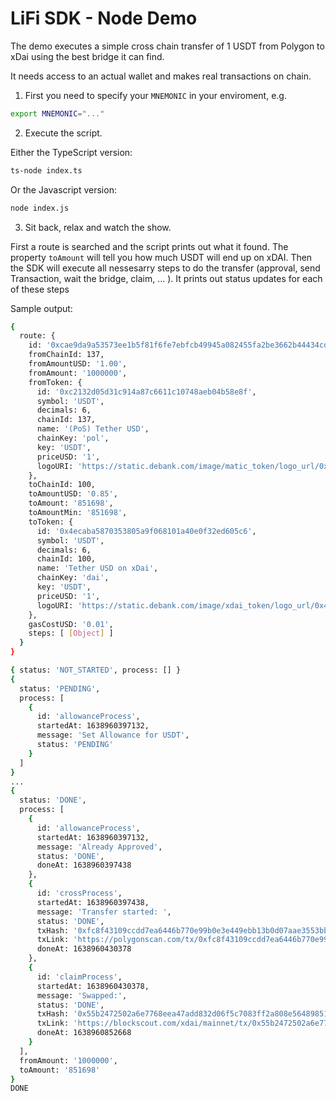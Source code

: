 # LiFi SDK - Node Demo

The demo executes a simple cross chain transfer of 1 USDT from Polygon to xDai using the best bridge it can find.

It needs access to an actual wallet and makes real transactions on chain.

1. First you need to specify your `MNEMONIC` in your enviroment, e.g.
```bash
export MNEMONIC="..."
```

2. Execute the script.

Either the TypeScript version:
```bash
ts-node index.ts
```
Or the Javascript version:
```bash
node index.js
```

3. Sit back, relax and watch the show.

First a route is searched and the script prints out what it found. The property `toAmount` will tell you how much USDT will end up on xDAI.
 Then the SDK will execute all nessesarry steps to do the transfer (approval, send Transaction, wait the bridge, claim, ... ). It prints out status updates for each of these steps
 
Sample output:
```bash
{
  route: {
    id: '0xcae9da9a53573ee1b5f81f6fe7ebfcb49945a082455fa2be3662b44434cd156b',
    fromChainId: 137,
    fromAmountUSD: '1.00',
    fromAmount: '1000000',
    fromToken: {
      id: '0xc2132d05d31c914a87c6611c10748aeb04b58e8f',
      symbol: 'USDT',
      decimals: 6,
      chainId: 137,
      name: '(PoS) Tether USD',
      chainKey: 'pol',
      key: 'USDT',
      priceUSD: '1',
      logoURI: 'https://static.debank.com/image/matic_token/logo_url/0xc2132d05d31c914a87c6611c10748aeb04b58e8f/66eadee7b7bb16b75e02b570ab8d5c01.png'
    },
    toChainId: 100,
    toAmountUSD: '0.85',
    toAmount: '851698',
    toAmountMin: '851698',
    toToken: {
      id: '0x4ecaba5870353805a9f068101a40e0f32ed605c6',
      symbol: 'USDT',
      decimals: 6,
      chainId: 100,
      name: 'Tether USD on xDai',
      chainKey: 'dai',
      key: 'USDT',
      priceUSD: '1',
      logoURI: 'https://static.debank.com/image/xdai_token/logo_url/0x4ecaba5870353805a9f068101a40e0f32ed605c6/66eadee7b7bb16b75e02b570ab8d5c01.png'
    },
    gasCostUSD: '0.01',
    steps: [ [Object] ]
  }
}

{ status: 'NOT_STARTED', process: [] }
{
  status: 'PENDING',
  process: [
    {
      id: 'allowanceProcess',
      startedAt: 1638960397132,
      message: 'Set Allowance for USDT',
      status: 'PENDING'
    }
  ]
}
...
{
  status: 'DONE',
  process: [
    {
      id: 'allowanceProcess',
      startedAt: 1638960397132,
      message: 'Already Approved',
      status: 'DONE',
      doneAt: 1638960397438
    },
    {
      id: 'crossProcess',
      startedAt: 1638960397438,
      message: 'Transfer started: ',
      status: 'DONE',
      txHash: '0xfc8f43109ccdd7ea6446b770e99b0e3e449ebb13b0d07aae3553bb10994ac24d',
      txLink: 'https://polygonscan.com/tx/0xfc8f43109ccdd7ea6446b770e99b0e3e449ebb13b0d07aae3553bb10994ac24d',
      doneAt: 1638960430378
    },
    {
      id: 'claimProcess',
      startedAt: 1638960430378,
      message: 'Swapped:',
      status: 'DONE',
      txHash: '0x55b2472502a6e7768eea47add832d06f5c7083ff2a808e5648985197bd84ed04',
      txLink: 'https://blockscout.com/xdai/mainnet/tx/0x55b2472502a6e7768eea47add832d06f5c7083ff2a808e5648985197bd84ed04',
      doneAt: 1638960852668
    }
  ],
  fromAmount: '1000000',
  toAmount: '851698'
}
DONE
```
